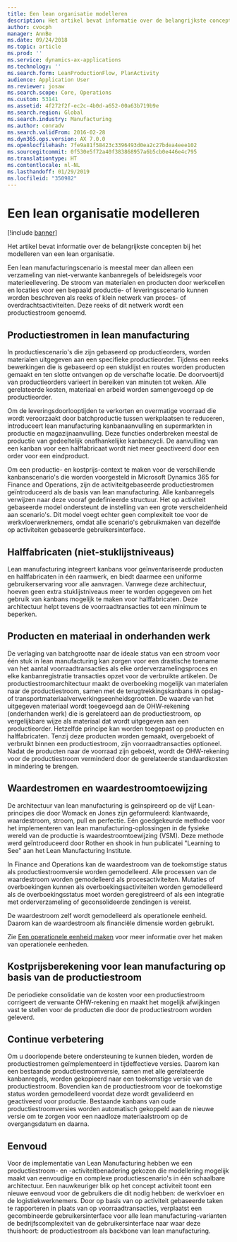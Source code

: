 ```yaml
---
title: Een lean organisatie modelleren
description: Het artikel bevat informatie over de belangrijkste concepten bij het modelleren van een lean organisatie.
author: cvocph
manager: AnnBe
ms.date: 09/24/2018
ms.topic: article
ms.prod: ''
ms.service: dynamics-ax-applications
ms.technology: ''
ms.search.form: LeanProductionFlow, PlanActivity
audience: Application User
ms.reviewer: josaw
ms.search.scope: Core, Operations
ms.custom: 53141
ms.assetid: 4f272f2f-ec2c-4b0d-a652-00a63b719b9e
ms.search.region: Global
ms.search.industry: Manufacturing
ms.author: conradv
ms.search.validFrom: 2016-02-28
ms.dyn365.ops.version: AX 7.0.0
ms.openlocfilehash: 7fe9a81f58423c3396493d0ea2c27bdea4eee102
ms.sourcegitcommit: 0f530e5f72a40f383868957a6b5cb0e446e4c795
ms.translationtype: HT
ms.contentlocale: nl-NL
ms.lasthandoff: 01/29/2019
ms.locfileid: "350982"
---
```

# <a name="modeling-a-lean-organization"></a>Een lean organisatie modelleren

[!include [banner](../includes/banner.md)]

Het artikel bevat informatie over de belangrijkste concepten bij het modelleren van een lean organisatie. 

Een lean manufacturingscenario is meestal meer dan alleen een verzameling van niet-verwante kanbanregels of beleidsregels voor materieellevering. De stroom van materialen en producten door werkcellen en locaties voor een bepaald productie- of leveringsscenario kunnen worden beschreven als reeks of klein netwerk van proces- of overdrachtsactiviteiten. Deze reeks of dit netwerk wordt een productiestroom genoemd.

## <a name="production-flows-in-lean-manufacturing"></a>Productiestromen in lean manufacturing
In productiescenario's die zijn gebaseerd op productieorders, worden materialen uitgegeven aan een specifieke productieorder. Tijdens een reeks bewerkingen die is gebaseerd op een stuklijst en routes worden producten gemaakt en ten slotte ontvangen op de verschafte locatie. De doorvoertijd van productieorders varieert in bereiken van minuten tot weken. Alle gerelateerde kosten, materiaal en arbeid worden samengevoegd op de productieorder. 

Om de leveringsdoorlooptijden te verkorten en overmatige voorraad die wordt veroorzaakt door batchproductie tussen werkplaatsen te reduceren, introduceert lean manufacturing kanbanaanvulling en supermarkten in productie en magazijnaanvulling. Deze functies onderbreken meestal de productie van gedeeltelijk onafhankelijke kanbancycli. De aanvulling van een kanban voor een halffabricaat wordt niet meer geactiveerd door een order voor een eindproduct. 

Om een productie- en kostprijs-context te maken voor de verschillende kanbanscenario's die worden voorgesteld in Microsoft Dynamics 365 for Finance and Operations, zijn de activiteitgebaseerde productiestromen geïntroduceerd als de basis van lean manufacturing. Alle kanbanregels verwijzen naar deze vooraf gedefinieerde structuur. Het op activiteit gebaseerde model ondersteunt de instelling van een grote verscheidenheid aan scenario's. Dit model voegt echter geen complexiteit toe voor de werkvloerwerknemers, omdat alle scenario's gebruikmaken van dezelfde op activiteiten gebaseerde gebruikersinterface.

## <a name="semi-finished-products-non-bom-levels"></a>Halffabricaten (niet-stuklijstniveaus)
Lean manufacturing integreert kanbans voor geïnventariseerde producten en halffabricaten in één raamwerk, en biedt daarmee een uniforme gebruikerservaring voor alle aanvragen. Vanwege deze architectuur, hoeven geen extra stuklijstniveaus meer te worden opgegeven om het gebruik van kanbans mogelijk te maken voor halffabricaten. Deze architectuur helpt tevens de voorraadtransacties tot een minimum te beperken.

## <a name="products-and-material-in-work-in-progress"></a>Producten en materiaal in onderhanden werk
De verlaging van batchgrootte naar de ideale status van een stroom voor één stuk in lean manufacturing kan zorgen voor een drastische toename van het aantal voorraadtransacties als elke orderverzamelingsproces en elke kanbanregistratie transacties opzet voor de verbruikte artikelen. De productiestroomarchitectuur maakt de overboeking mogelijk van materialen naar de productiestroom, samen met de terugtrekkingskanbans in opslag- of transportmateriaalverwerkingseenheidsgrootten. De waarde van het uitgegeven materiaal wordt toegevoegd aan de OHW-rekening (onderhanden werk) die is gerelateerd aan de productiestroom, op vergelijkbare wijze als materiaal dat wordt uitgegeven aan een productieorder. Hetzelfde principe kan worden toegepast op producten en halffabricaten. Tenzij deze producten worden gemaakt, overgeboekt of verbruikt binnen een productiestroom, zijn voorraadtransacties optioneel. Nadat de producten naar de voorraad zijn geboekt, wordt de OHW-rekening voor de productiestroom verminderd door de gerelateerde standaardkosten in mindering te brengen.

## <a name="value-streams-and-value-stream-mapping"></a>Waardestromen en waardestroomtoewijzing
De architectuur van lean manufacturing is geïnspireerd op de vijf Lean-principes die door Womack en Jones zijn geformuleerd: klantwaarde, waardestroom, stroom, pull en perfectie. Eén goedgekeurde methode voor het implementeren van lean manufacturing-oplossingen in de fysieke wereld van de productie is waardestroomtoewijzing (VSM). Deze methode werd geïntroduceerd door Rother en shook in hun publicatei "Learning to See" aan het Lean Manufacturing Institute. 

In Finance and Operations kan de waardestroom van de toekomstige status als productiestroomversie worden gemodelleerd. Alle processen van de waardestroom worden gemodelleerd als procesactiviteiten. Mutaties of overboekingen kunnen als overboekingsactiviteiten worden gemodelleerd als de overboekingsstatus moet worden geregistreerd of als een integratie met orderverzameling of geconsolideerde zendingen is vereist. 

De waardestroom zelf wordt gemodelleerd als operationele eenheid. Daarom kan de waardestroom als financiële dimensie worden gebruikt.

Zie [Een operationele eenheid maken](../../fin-and-ops/organization-administration/tasks/create-operating-unit.md) voor meer informatie over het maken van operationele eenheden.

## <a name="costing-for-lean-manufacturing-based-on-the-production-flow"></a>Kostprijsberekening voor lean manufacturing op basis van de productiestroom
De periodieke consolidatie van de kosten voor een productiestroom corrigeert de verwante OHW-rekening en maakt het mogelijk afwijkingen vast te stellen voor de producten die door de productiestroom worden geleverd.

## <a name="continuous-improvement"></a>Continue verbetering
Om u doorlopende betere ondersteuning te kunnen bieden, worden de productiestromen geïmplementeerd in tijdeffectieve versies. Daarom kan een bestaande productiestroomversie, samen met alle gerelateerde kanbanregels, worden gekopieerd naar een toekomstige versie van de productiestroom. Bovendien kan de productiestroom voor de toekomstige status worden gemodelleerd voordat deze wordt gevalideerd en geactiveerd voor productie. Bestaande kanbans van oude productiestroomversies worden automatisch gekoppeld aan de nieuwe versie om te zorgen voor een naadloze materiaalstroom op de overgangsdatum en daarna.

## <a name="simplicity"></a>Eenvoud
Voor de implementatie van Lean Manufacturing hebben we een productiestroom- en -activiteitbenadering gekozen die modellering mogelijk maakt van eenvoudige en complexe productiescenario's in één schaalbare architectuur. Een nauwkeuriger blik op het concept activiteit toont een nieuwe eenvoud voor de gebruikers die dit nodig hebben: de werkvloer en de logistiekwerknemers. Door op basis van op activiteit gebaseerde taken te rapporteren in plaats van op voorraadtransacties, verplaatst een gecombineerde gebruikersinterface voor alle lean manufacturing-varianten de bedrijfscomplexiteit van de gebruikersinterface naar waar deze thuishoort: de productiestroom als backbone van lean manufacturing.



